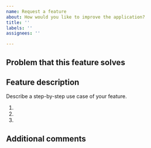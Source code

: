```yaml
---
name: Request a feature
about: How would you like to improve the application?
title: ''
labels: ''
assignees: ''

---
```


## Problem that this feature solves

## Feature description

Describe a step-by-step use case of your feature. 

1. 
2. 
3. 

## Additional comments
